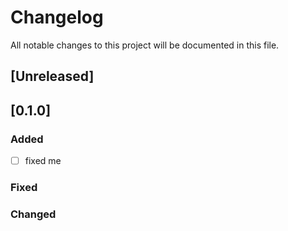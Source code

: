 # Changelog
All notable changes to this project will be documented in this file.

## [Unreleased]

## [0.1.0]
### Added
- [ ] fixed me
### Fixed
### Changed